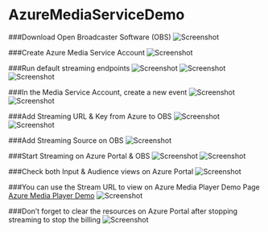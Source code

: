 # AzureMediaServiceDemo

###Download Open Broadcaster Software (OBS)
![Screenshot](image1)

###Create Azure Media Service Account
![Screenshot](image2)

###Run default streaming endpoints
![Screenshot](image3)
![Screenshot](image4)
![Screenshot](image5)

###In the Media Service Account, create a new event
![Screenshot](image6)
![Screenshot](image7)
 
###Add Streaming URL & Key from Azure to OBS
![Screenshot](image8)
![Screenshot](image9)
 
###Add Streaming Source on OBS
![Screenshot](image10)

###Start Streaming on Azure Portal & OBS
![Screenshot](image11)
![Screenshot](image12)

###Check both Input & Audience views on Azure Portal
![Screenshot](image13)

###You can use the Stream URL to view on Azure Media Player Demo Page
[Azure Media Player Demo](https://ampdemo.azureedge.net/azuremediaplayer.html)
![Screenshot](image14)

###Don’t forget to clear the resources on Azure Portal after stopping streaming to stop the billing
![Screenshot](image15)

 


